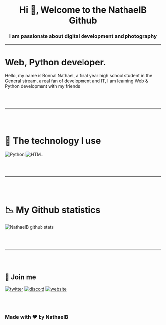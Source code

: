 
<h1 align="center">Hi 👋, Welcome to the NathaelB Github</h1>
<h3 align="center">I am passionate about digital development and photography</h3>

---


# Web, Python developer.

Hello, my name is Bonnal Nathael, a final year high school student in the General stream, a real fan of development and IT, I am learning Web & Python development with my friends

<br/>
<br/>

---

<br/>
<br/>

# 🚀 The technology I use

<p>
  <img alt="Python" src="https://img.shields.io/badge/-Python-47A248?style=flat-square&logo=Python&logoColor=white" />
  <img alt="HTML" src="https://img.shields.io/badge/-HTML-003545?style=flat-square&logo=html&logoColor=white" />
</p>

<br/>
<br/>

---

<br/>
<br/>

# 📉 My Github statistics

![NathaelB github stats](https://github-readme-stats.vercel.app/api?username=NathaelB&theme=graywhite&show_icons=true)

<br/>
<br/>

---

<br/>
<br/>

## 🔗 Join me

[![twitter](https://img.shields.io/twitter/follow/GeoffreyH_?color=%231DA1F2&label=Join%20us&logo=Twitter&style=for-the-badge)](https://twitter.com/ByxusMC_Net)
[![discord](https://img.shields.io/static/v1?label=Discord&message=discord.byxus.net&color=7289DA&logo=Discord&style=for-the-badge)](https://discord.byxus.net/)
[![website](https://img.shields.io/static/v1?label=Website&message=www.nathaelb.fr&color=green&labelColor=darkgreen&style=for-the-badge)](https://www.byxus.net)

<br/>
<br/>

###                                                   Made with ❤ by NathaelB
